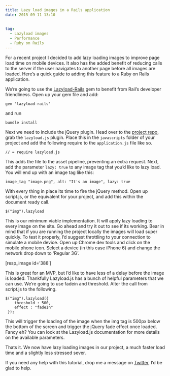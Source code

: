 ```yaml
---
title: Lazy load images in a Rails application
date: 2015-09-11 13:10
  
 
tag:
  - Lazyload images
  - Performance
  - Ruby on Rails
---
```

For a recent project I decided to add lazy loading images to improve page load time on mobile devices. It also has the added benefit of reducing calls to the server if the user navigates to another page before all images are loaded. Here&#8217;s a quick guide to adding this feature to a Ruby on Rails application.

We&#8217;re&nbsp;going to use the [Lazyload-Rails](https://github.com/jassa/lazyload-rails) gem to benefit from Rail&#8217;s developer friendliness. Open up your gem file and add:

<pre data-language="shell"><code>gem 'lazyload-rails'</code></pre>

and run

<pre data-language="shell"><code>bundle install</code></pre>

Next we need to include the jQuery plugin. Head over to the [project repo](https://github.com/tuupola/jquery_lazyload), grab the `lazyload.js` plugin. Place this in the `javascripts` folder of your project and add the following require to the `application.js` file like so.

<pre data-language="shell"><code>// = require lazyload.js</code></pre>

This adds the file to the asset pipeline, preventing an extra request. Next, add the parameter&nbsp;`lazy: true` to any image tag that you&#8217;d like to lazy load. You will end up with an image tag like this:

<pre data-language="shell"><code>image_tag "image.png", alt: "It's an image", lazy: true</code></pre>

With every thing in place its time to fire the jQuery method. Open up script.js, or the equivalent for your project, and add&nbsp;this within the document ready call.

<pre data-language="javascript"><code>$("img").lazyload</code></pre>

This is our minimum viable implementation. It will apply lazy loading to every image on the site. Go ahead and try it out to see if its working. Bear in mind that if you are running the project locally the images will load super quickly. To test it properly, I&#8217;d suggest throttling to your connection to simulate a mobile device. Open up Chrome dev tools and click on the mobile phone icon. Select a device (in this case iPhone 6) and change the network drop down to &#8216;Regular 3G&#8217;.

[resp_image id=&#8217;388&#8242;]

This is great for an MVP, but I&#8217;d like to have less of a delay before the image is loaded. Thankfully Lazyload.js has a bunch of helpful parameters that we can use. We&#8217;re going to use fadein and threshold. Alter the call from script.js to the following.

<pre data-language="javascript"><code>$("img").lazyload({
&nbsp; &nbsp; threshold : 500,
&nbsp; &nbsp; effect : "fadeIn"
 });</code></pre>

This will trigger the loading of the image when the img tag is 500px below the bottom of the screen and trigger the jQuery fade effect once loaded. Fancy eh? You can look at the Lazyload.js documentation for more details on the available parameters.

Thats it. We now have lazy loading images in our project, a much faster load time and a slightly less stressed sever.

If you need any help with this tutorial, drop me a message on <a href="http://twitter.com/tonyedwardspz" target="_blank">Twitter</a>, I&#8217;d be glad to help.
